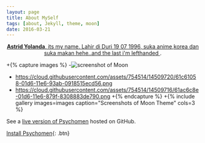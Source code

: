 ```yaml
---
layout: page
title: About MySelf
tags: [about, Jekyll, theme, moon]
date: 2016-03-21
---
```

    
<center><a href="http://astridyolanda.github.io/"><b>Astrid Yolanda</b>, its my name. Lahir di Duri 19 07 1996, suka anime,korea dan suka makan hehe..and the last i'm lefthanded </a> .</center>

+{% capture images %}
-![screenshot of Moon](https://cloud.githubusercontent.com/assets/754514/14509716/61ac6c8e-01d6-11e6-879f-8308883de790.png)
+    https://cloud.githubusercontent.com/assets/754514/14509720/61c61058-01d6-11e6-93ab-0918515ecd56.png
+    https://cloud.githubusercontent.com/assets/754514/14509716/61ac6c8e-01d6-11e6-879f-8308883de790.png
+{% endcapture %}
+{% include gallery images=images caption="Screenshots of Moon Theme" cols=3 %}





See a [live version of Psychomen](http://astridyolanda.github.io/) hosted on GitHub.


      
[Install Psychomen](https://github.com/astridyolanda/){: .btn}
